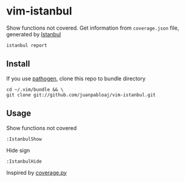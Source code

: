# vim-istanbul

Show functions not covered. Get information from `coverage.json` file, generated by [Istanbul](https://github.com/gotwarlost/istanbul)

    istanbul report

## Install

If you use [pathogen](https://github.com/tpope/vim-pathogen), clone this repo to bundle directory

    cd ~/.vim/bundle && \
    git clone git://github.com/juanpabloaj/vim-istanbul.git

## Usage

Show functions not covered

    :IstanbulShow

Hide sign

    :IstanbulHide

Inspired by [coverage.py](https://github.com/alfredodeza/coveragepy.vim)
